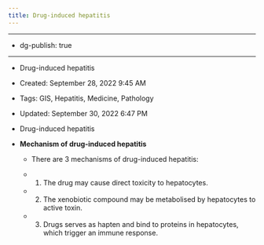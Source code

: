 ```yaml
---
title: Drug-induced hepatitis
---
```


- --

- dg-publish: true

- --

- Drug-induced hepatitis

- Created: September 28, 2022 9:45 AM

- Tags: GIS, Hepatitis, Medicine, Pathology

- Updated: September 30, 2022 6:47 PM

- Drug-induced hepatitis

- **Mechanism of drug-induced hepatitis**
	 - There are 3 mechanisms of drug-induced hepatitis:

	 - 1. The drug may cause direct toxicity to hepatocytes.

	 - 2. The xenobiotic compound may be metabolised by hepatocytes to active toxin.

	 - 3. Drugs serves as hapten and bind to proteins in hepatocytes, which trigger an immune response.
